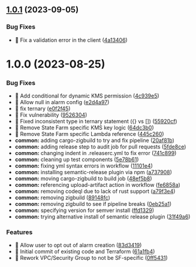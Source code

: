 ## [1.0.1](https://github.com/StateFarmIns/terraform-aws-default-log-retention/compare/v1.0.0...v1.0.1) (2023-09-05)


### Bug Fixes

* 🐛 Fix a validation error in the client ([4a13406](https://github.com/StateFarmIns/terraform-aws-default-log-retention/commit/4a13406d2df22b89fb9823dd95d07d6497b012a4))

# 1.0.0 (2023-08-25)


### Bug Fixes

* 🐛 Add conditional for dynamic KMS permission ([4c939e5](https://github.com/StateFarmIns/terraform-aws-default-log-retention/commit/4c939e5841f872380310a9c9969a3a01a09f1583))
* 🐛 Allow null in alarm config ([e2d4a97](https://github.com/StateFarmIns/terraform-aws-default-log-retention/commit/e2d4a97a2029781e5a10e4092e399737661710b6))
* 🐛 fix ternary ([e0f2f45](https://github.com/StateFarmIns/terraform-aws-default-log-retention/commit/e0f2f45d4c5c92f9aacb1ab80a76797709f988fc))
* 🐛 Fix vulnerability ([9526304](https://github.com/StateFarmIns/terraform-aws-default-log-retention/commit/952630440e56455d640d0f913e586233bc2ea6dc))
* 🐛 Fixed inconsistent type in ternary statement ({} vs []) ([55920cf](https://github.com/StateFarmIns/terraform-aws-default-log-retention/commit/55920cf288110b993158a5448c886c3846bdfc61))
* 🐛 Remove State Farm specific KMS key logic ([64dc3b0](https://github.com/StateFarmIns/terraform-aws-default-log-retention/commit/64dc3b0052b4f197cce80bb254c8ce29ab29698a))
* 🐛 Remove State Farm specific Lambda reference ([445c260](https://github.com/StateFarmIns/terraform-aws-default-log-retention/commit/445c260c9ecf482aca8a0740fe9e41ec2f55530d))
* **common:** adding cargo-zigbuild to try and fix pipeline ([20af81b](https://github.com/StateFarmIns/terraform-aws-default-log-retention/commit/20af81bd9d2231c5c38b06375788decc9fdc30b3))
* **common:** adding release step to audit job for pull requests ([5fde8ce](https://github.com/StateFarmIns/terraform-aws-default-log-retention/commit/5fde8ce01f4ad25253f0ae586d427a5571451433))
* **common:** changing indent in .releaserc.yml to fix error ([741c899](https://github.com/StateFarmIns/terraform-aws-default-log-retention/commit/741c899cdb6c7ebd4e68f72dfc263609c57b1c91))
* **common:** cleaning up test components ([5e78b61](https://github.com/StateFarmIns/terraform-aws-default-log-retention/commit/5e78b61d6d183e2204e001b37c841e1a869771a0))
* **common:** fixing yml syntax errors in workflow ([11101e4](https://github.com/StateFarmIns/terraform-aws-default-log-retention/commit/11101e4c7add82d9153f995d887da9b54f644a0a))
* **common:** installing semantic-release plugin via npm ([a737908](https://github.com/StateFarmIns/terraform-aws-default-log-retention/commit/a7379087a046fc41c44b0c3bebaaeae228d2ec2f))
* **common:** moving cargo-zigbuild to build job ([48ef5b8](https://github.com/StateFarmIns/terraform-aws-default-log-retention/commit/48ef5b8546096ef6468ddbbd8b066363db0e6e9a))
* **common:** referencing upload-artifact action in workflow ([fe6858a](https://github.com/StateFarmIns/terraform-aws-default-log-retention/commit/fe6858a3df146b9443a5577907551cf66af1f614))
* **common:** removing codeql due to lack of rust support ([a79f3e4](https://github.com/StateFarmIns/terraform-aws-default-log-retention/commit/a79f3e422d8b15289c9055ea98c12e9f5dacfff8))
* **common:** removing zigbuild ([89148fc](https://github.com/StateFarmIns/terraform-aws-default-log-retention/commit/89148fc342d2050df98602e30fee968c0c968f86))
* **common:** removing zigbuild to see if pipeline breaks ([0eb25a1](https://github.com/StateFarmIns/terraform-aws-default-log-retention/commit/0eb25a125931a32b0b6c53e3ff9806b63d8adf67))
* **common:** specifying version for semver install ([ffd1329](https://github.com/StateFarmIns/terraform-aws-default-log-retention/commit/ffd13291926c963a94f9c2aac37ff426681e3c12))
* **common:** trying alternative install of semantic release plugin ([31f49a6](https://github.com/StateFarmIns/terraform-aws-default-log-retention/commit/31f49a6357dad40bb3fca4f3ed9f6e876c8b0727))


### Features

* 🎸 Allow user to opt out of alarm creation ([83d3419](https://github.com/StateFarmIns/terraform-aws-default-log-retention/commit/83d3419b2a27fe60608825a426ef76ae3df9bf5e))
* 🎸 Initial commit of existing code and Terraform ([61a1fb4](https://github.com/StateFarmIns/terraform-aws-default-log-retention/commit/61a1fb4810178d1e799358ba8fe6788608a71e3d))
* 🎸 Rework VPC/Security Group to not be SF-specific ([0ff5431](https://github.com/StateFarmIns/terraform-aws-default-log-retention/commit/0ff5431fcc7f2cb4b19adf97bfc2a6b432a15802))
